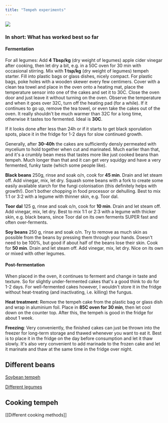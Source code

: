 ```yaml
---
title: "Tempeh experiments"
---
```


![](Pasted%20image%2020221219212030.png)

### In short: What has worked best so far
#### Fermentation
For all legumes: Add **4 Tbsp/kg** (dry weight of legumes) apple cider vinegar after cooking, then let dry a bit, e.g. in a 50C oven for 30 min with occasional stirring. Mix with **1 tsp/kg** (dry weight of legumes) tempeh starter. Fill into plastic bags or glass dishes, nicely compact. For plastic bags, poke holes with a wooden skewer every few centimers. Cover with a clean tea towel and place in the oven onto a heating mat, place the temperature sensor into one of the cakes and set it to 30C. Close the oven door and just leave it without turning on the oven. Observe the temperature and when it goes over 32C, turn off the heating pad (for a while). If it continues to go up, remove the tea towel, or even take the cakes out of the oven. It really shouldn't be much warmer than 32C for a long time, otherwise it tastes too fermented. Ideal is **30C**. 

If it looks done after less than 24h or if it starts to get black sporulation spots, place it in the fridge for 1-2 days for slow continued growth. 

Generally, after **30-40h** the cakes are sufficiently densly permeated with mycelium to hold together when cut and marinated. Much earlier than that, and it's a crumbly bean mess that tastes more like just cooked beans than tempeh. Much longer than that and it can get very squidgy and have a very fermented, funky taste (which some people like). 

**Black beans** 250g, rinse and soak o/n, cook for **45 min**. Drain and let steam off. Add vinegar, mix, let dry. Squash some beans with a fork to create some easily available starch for the fungi colonisation (this definitely helps with growth!). Don't bother chopping in food processor or dehulling. Best to mix 1:1 or 3:2 with a legume with thinner skin, e.g. Toor dal.

**Toor dal** 125 g, rinse and soak o/n, cook for **10 min**. Drain and let steam off. Add vinegar, mix, let dry. Best to mix 1:1 or 2:3 with a legume with thicker skin, e.g. black beans, since Toor dal on its own ferments SUPER fast and often over-ferments. 

**Soy beans** 250 g, rinse and soak o/n. Try to remove as much skin as possible from the beans by pressing them through your hands. Doesn't need to be 100%, but good if about half of the beans  lose their skin. Cook for **50 min**. Drain and let steam off. Add vinegar, mix, let dry. Nice on its own or mixed with other legumes.


#### Post-fermentation
When placed in the oven, it continues to ferment and change in taste and texture. So for slightly under-fermented cakes that's a good think to do for 1-2 days. For well-fermented cakes however, I wouldn't store it in the fridge without heat-treating (and inactivating, i.e. killing) the fungus. 

**Heat treatment**: Remove the tempeh cake from the plastic bag or glass dish and wrap in aluminium foil. Place in **85C oven for 30 min**, then let cool down on the counter top. After this, the tempeh is good in the fridge for about 1 week.

**Freezing**: Very conveniently, the finished cakes can just be thrown into the freezer for long-term storage and thawed whenever you want to eat it. Best is to place it in the fridge on the day before consumption and let it thaw slowly. It's also very convenient to add marinade to the frozen cake and let it marinate and thaw at the same time in the fridge over night. 




## Different beans

[Soybean tempeh](projects/fermentation/Soybean%20tempeh.md)

[Different legumes](projects/fermentation/Different%20legumes.md)


## Cooking tempeh

[[Different cooking methods]]
